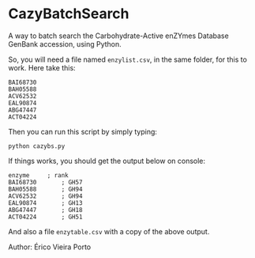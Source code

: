 # CazyBatchSearch
A way to batch search the Carbohydrate-Active enZYmes Database GenBank accession, using Python.

So, you will need a file named `enzylist.csv`, in the same folder, for this to work.
Here take this:

    BAI68730
    BAH05588
    ACV62532
    EAL90874
    ABG47447
    ACT04224

Then you can run this script by simply typing:

    python cazybs.py

If things works, you should get the output below on console:

    enzyme     ; rank
    BAI68730       ; GH57
    BAH05588       ; GH94
    ACV62532       ; GH94
    EAL90874       ; GH13
    ABG47447       ; GH18
    ACT04224       ; GH51

And also a file `enzytable.csv` with a copy of the above output.

Author: Érico Vieira Porto
